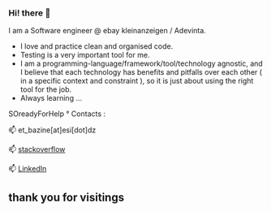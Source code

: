 ### Hi! there 👋

I am a Software engineer @ ebay kleinanzeigen / Adevinta.

- I love and practice clean and organised code.
- Testing is a very important tool for me.
- I am a programming-language/framework/tool/technology agnostic, and I believe that each technology has benefits and pitfalls over each other ( in a specific context and constraint ), so it is just about using the right tool for the job.
- Always learning ...

SOreadyForHelp ° Contacts :

📫 et_bazine[at]esi[dot]dz

📫 [stackoverflow](https://stackoverflow.com/users/7533716/tarek-baz)

📫 [LinkedIn](https://www.linkedin.com/in/tarek-bazine)


## thank you for visitings

<!--
**tarekbazine/tarekbazine** is a ✨ _special_ ✨ repository because its `README.md` (this file) appears on your GitHub profile.

Here are some ideas to get you started:

- 🔭 I’m currently working on ...
- 🌱 I’m currently learning ...
- 👯 I’m looking to collaborate on ...
- 🤔 I’m looking for help with ...
- 💬 Ask me about ...
- 📫 How to reach me: ...
- 😄 Pronouns: ...
- ⚡ Fun fact: ...
-->
